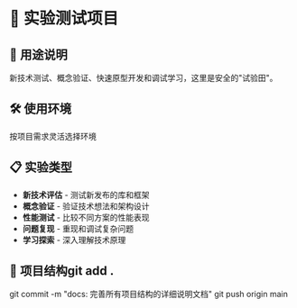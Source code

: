 # 🧪 实验测试项目

## 🎯 用途说明

新技术测试、概念验证、快速原型开发和调试学习，这里是安全的"试验田"。

## 🛠️ 使用环境

按项目需求灵活选择环境

## 📋 实验类型

- **新技术评估** - 测试新发布的库和框架
- **概念验证** - 验证技术想法和架构设计
- **性能测试** - 比较不同方案的性能表现
- **问题复现** - 重现和调试复杂问题
- **学习探索** - 深入理解技术原理

## 📂 项目结构git add .

git commit -m "docs: 完善所有项目结构的详细说明文档"
git push origin main
